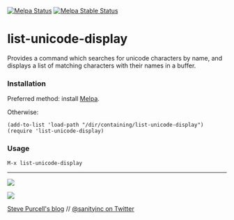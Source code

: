[![Melpa Status](https://melpa.org/packages/list-unicode-display-badge.svg)](https://melpa.org/#/list-unicode-display)
[![Melpa Stable Status](https://stable.melpa.org/packages/list-unicode-display-badge.svg)](https://stable.melpa.org/#/list-unicode-display)

list-unicode-display
====================

Provides a command which searches for unicode characters by name, and
displays a list of matching characters with their names in a buffer.

### Installation

Preferred method: install [Melpa](http://melpa.org/).

Otherwise:

    (add-to-list 'load-path "/dir/containing/list-unicode-display")
    (require 'list-unicode-display)

### Usage

    M-x list-unicode-display

<hr>

[![](http://api.coderwall.com/purcell/endorsecount.png)](http://coderwall.com/purcell)

[![](http://www.linkedin.com/img/webpromo/btn_liprofile_blue_80x15.png)](http://uk.linkedin.com/in/stevepurcell)

[Steve Purcell's blog](http://www.sanityinc.com/) // [@sanityinc on Twitter](https://twitter.com/sanityinc)
